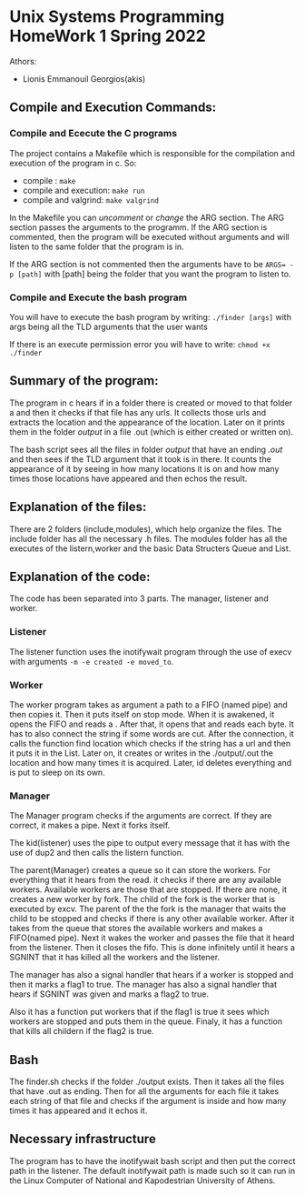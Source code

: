 # Unix Systems Programming HomeWork 1 Spring 2022

Athors:
- Lionis Emmanouil Georgios(akis)

## Compile and Execution Commands: ##

### Compile and Ececute the C programs ##
The project contains a Makefile which is responsible for the compilation and execution of the program in c. So:

- compile : `make`
- compile and execution: `make run`
- compile and valgrind: `make valgrind`

In the Makefile you can *uncomment* or *change* the ARG section. The ARG section passes the arguments to the programm.
If the ARG section is commented, then the program will be executed without arguments and will listen to the same folder that the
program is in.

If the ARG section is not commented then the arguments have to be `ARGS= -p [path]` 
with [path] being the folder that you want the program to listen to.

### Compile and Execute the bash program ##
You will have to execute the bash program by writing: `./finder [args]` with args being all the TLD arguments that the user wants

If there is an execute permission error you will have to write: `chmod +x ./finder`

## Summary of the program: ##
The program in c hears if in a folder there is created or moved to that folder a <filesname> and then it checks if that file has any urls. It collects those urls and extracts the location and the appearance of the location. Later on it prints them in the folder *output* in a file <filename>.out (which is either created or written on).
  
The bash script sees all the files in folder *output* that have an ending *.out* and then sees if the TLD argument that it took is in there. It counts the appearance of it by seeing in how many locations it is on and how many times those locations have appeared and then echos the result.

## Explanation of the files: ##
There are 2 folders (include,modules), which help organize the files. The include folder has all the necessary .h files. The modules folder has all the executes of the listern,worker and the basic Data Structers Queue and List. 
  
## Explanation of the code: ##
The code has been separated into 3 parts. The manager, listener and worker.

### Listener ###
The listener function uses the inotifywait program through the use of execv with arguments `-m -e created -e moved_to`.
  
### Worker ###
The worker program takes as argument a path to a FIFO (named pipe) and then copies it. Then it puts itself on stop mode. When it is awakened, it opens 
the FIFO and reads a <filename>. After that, it opens that <filename> and reads each byte. It has to also connect the string if some words are cut. After the connection, it calls the function find location which checks if the string has a url and then it puts it in the List. Later on, it creates or writes in the ./output/<filename>.out the location and how many times it is acquired. Later, id deletes everything and is put to sleep on its own.
  
### Manager ###
The Manager program checks if the arguments are correct. If they are correct, it makes a pipe. Next it forks itself. 
  
The kid(listener) uses the pipe to output every message that it has with the use of dup2 and then calls the listern function.
  
The parent(Manager) creates a queue so it can store the workers. For everything that it hears from the read. it checks if there are any available workers. Available workers are those that are stopped. If there are none, it creates a new worker by fork. The child of the fork is the worker that is executed by excv. The parent of the the fork is the manager that waits the child to be stopped and checks if there is any other available worker. After it takes from the queue that stores the available workers and makes a FIFO(named pipe). Next it wakes the worker and passes the file that it heard from the listener. Then it closes the fifo. This is done infinitely until it hears a SGNINT that it has killed all the workers and the listener.
  
The manager has also a signal handler that hears if a worker is stopped and then it marks a flag1 to true.
The manager has also a signal handler that hears if SGNINT was given and marks a flag2 to true.
  
Also it has a function put workers that if the flag1 is true it sees which workers are stopped and puts them in the queue.
Finaly, it has a function that kills all childern if the flag2 is true.

## Bash ##
The finder.sh checks if the folder ./output exists. Then it takes all the files that have .out as ending. Then for all the arguments for each file it takes each string of that file and checks if the argument is inside and how many times it has appeared and it echos it.
  
## Necessary infrastructure ##
The program has to have the inotifywait bash script and then put the correct path in the listener. 
The default inotifywait path is made such so it can run in the Linux Computer of National and Kapodestrian University of Athens.
  
